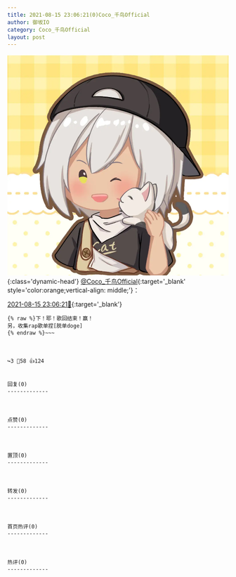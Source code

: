 ```yaml
---
title: 2021-08-15 23:06:21(0)Coco_千鸟Official
author: 御坂IO
category: Coco_千鸟Official
layout: post
---
```


![img](/images/85e485bc0dbd0cde4d15f24d7cffe9704618ad10.jpg){:class='dynamic-head'}
[@Coco_千鸟Official](https://space.bilibili.com/1891728206/dynamic){:target='_blank' style='color:orange;vertical-align: middle;'}：

[2021-08-15 23:06:21🔗](https://t.bilibili.com/559211532287973191){:target='_blank'}

~~~
{% raw %}下！耶！歌回结束！赢！
另，收集rap歌单捏[脱单doge]
{% endraw %}~~~



↪️3 💬58 👍124


回复(0)
-------------



点赞(0)
-------------



置顶(0)
-------------



转发(0)
-------------



首页热评(0)
-------------



热评(0)
-------------



